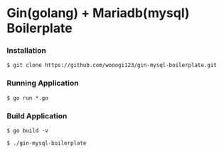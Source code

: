 Gin(golang) + Mariadb(mysql) Boilerplate
=======================================

### Installation
```
$ git clone https://github.com/wooogi123/gin-mysql-boilerplate.git
```

### Running Application
```
$ go run *.go
```

### Build Application
```
$ go build -v
```
```
$ ./gin-mysql-boilerplate
```
